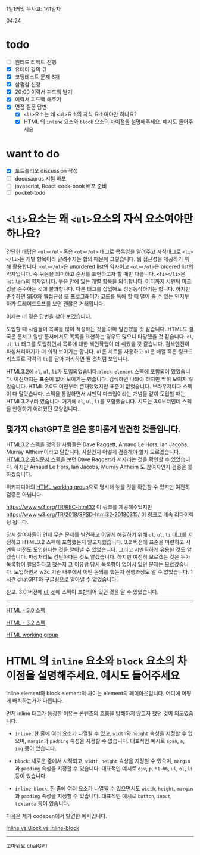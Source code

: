 1일1커밋 무사고: 141일차

04:24

# todo

- [ ] 원티드 리액트 진행
- [x] 유데미 강의 큐
- [x] 코딩테스트 문제 6개
- [x] 삼쩜삼 신청
- [x] 20:00 이력서 피드백 받기
- [x] 이력서 피드백 해주기
- [x] 면접 질문 답변
  - [x] `<li>`요소는 왜 `<ul>`요소의 자식 요소여야만 하나요?
  - [x] HTML 의 `inline` 요소와 `block` 요소의 차이점을 설명해주세요. 예시도 들어주세요

# want to do

- [x] 포트폴리오 discussion 작성
- [ ] docusaurus 시험 배포
- [ ] javascript, React-cook-book 배포 준비
- [ ] pocket-todo

# `<li>`요소는 왜 `<ul>`요소의 자식 요소여야만 하나요?

간단한 대답은 `<ul></ul>` 혹은 `<ol></ol>` 태그로 목록임을 알려주고 자식태그로 `<li></li>`는 개별 항목이라 알려주자는 합의 때문에 그렇습니다. 웹 접근성을 제공하기 위해 활용합니다. `<ul></ul>`은 unordered list의 약자이고 `<ol></ol>`은 ordered list의 약자입니다. 즉 묶음을 의미하고 순서를 표현하고자 할 때만 다릅니다. `<li></li>`은 list item의 약자입니다. 묶음 안에 있는 개별 항목을 의미합니다. 어디까지 시멘틱 마크업을 준수하는 것에 불과합니다. 다른 태그를 삽입해도 정상동작하기는 합니다. 하지만 준수하면 SEO와 웹접근성 또 프로그래머가 코드를 독해 할 때 덜어 줄 수 있는 인지부하가 트레이드오프를 보면 괜찮은 거래입니다.

이제는 더 깊은 답변을 찾아 보겠습니다.

도입할 때 사람들이 목록을 많이 작성하는 것을 아마 발견했을 것 같습니다. HTML도 결국은 문서고 일반 문서에서도 목록을 표현하는 경우도 많으니 타당했을 것 같습니다. `ol`, `ul`, `li` 태그를 도입하면서 목록에 대한 색인작업이 더 쉬웠을 것 같습니다. 검색엔진이 파싱처리하기가 더 숴워 보이기는 합니다. `ul`은 세트를 사용하고 `ol`은 배열 혹은 링크드 리스트로 각각의 `li`를 담아 처리하면 될 것처럼 보입니다.

HTML3.2에 `ol`, `ul`, `li`가 도입되었습니다.`block element` 스펙에 포함되어 있었습니다. 이전까지는 표준이 없어 보이기는 했습니다. 검색하면 나와야 하지만 딱히 보이지 않았습니다. HTML 2.0도 이전부터 존재했었지만 표준이 없었습니다. 브라우저마다 스펙이 다 달랐습니다. 스펙을 통일하면서 시멘틱 마크업이라는 개념을 같이 도입할 때는 HTML3.2부터 였습니다. 거기에 `ol`, `ul`, `li`를 포함했습니다. 시도는 3.0부터인데 스펙을 반영하기 어려웠던 모양입니다.

## 몇가지 chatGPT로 얻은 흥미롭게 발견한 것들입니다.

HTML3.2 스펙을 정의한 사람들은 Dave Raggett, Arnaud Le Hors, Ian Jacobs, Murray Altheim이라고 말합니다. 사실인지 어떻게 검증해야 할지 모르겠습니다. [HTML3.2 공식문서 스펙](https://www.w3.org/TR/2018/SPSD-html32-20180315/)을 보면 Dave Raggett가 저자라는 것을 확인할 수 있었습니다. 하지만 Arnaud Le Hors, Ian Jacobs, Murray Altheim 도 참여자인지 검증을 못하겠습니다.

위키피디아의 [HTML working group](https://en.wikipedia.org/wiki/HTML_Working_Group)으로 명시해 놓을 것을 확인할 수 있지만 여전히 검증은 아닙니다.

https://www.w3.org/TR/REC-html32 이 링크를 제공해주었지만 https://www.w3.org/TR/2018/SPSD-html32-20180315/ 이 링크로 계속 리다이렉팅 됩니다.

당시 참여자들이 언제 무슨 문제를 발견하고 어떻게 해결하기 위해 `ol`, `ul`, `li` 태그를 지정하고 HTML3.2 스펙에 포함했는지 알고자했습니다. 3.2 버전에 표준을 마련하고 시멘틱 버전도 도입한다는 것을 알아낼 수 있었습니다. 그리고 시멘틱하게 유용한 것도 알겠습니다. 파싱처리도 간단하다는 것도 알겠습니다. 하지만 여전히 모르겠는 것은 누가 목록형이 필요하다고 했는지 그 이유랑 당시 목록형이 없어서 있던 문제는 모르겠습니다. 도입하면서 w3c 기관 내부에서 어떤 논의를 했는지 진행과정도 알 수 없었습니다. 1시간 chatGPT와 구글링으로 알아낼 수 없었습니다.

참고. 3.0 버전에 [ul](https://www.w3.org/MarkUp/html3/bulletlists.html), [ol](https://www.w3.org/MarkUp/html3/seqlists.html)에 스펙이 포함되어 있던 것을 알 수 있었습니다.

---

[HTML - 3.0 스펙](https://www.w3.org/MarkUp/html3/Contents.html)

[HTML - 3.2 스펙](https://www.w3.org/TR/2018/SPSD-html32-20180315/)

[HTML working group](https://en.wikipedia.org/wiki/HTML_Working_Group)

# HTML 의 `inline` 요소와 `block` 요소의 차이점을 설명해주세요. 예시도 들어주세요

inline element와 block element의 차이는 element의 레이아웃입니다. 어디에 어떻게 배치하는가가 다릅니다.

먼저 inline 태그가 등장한 이유는 콘텐츠의 흐름을 방해하지 않고자 했던 것이 의도였습니다.

- `inline`: 한 줄에 여러 요소가 나열될 수 있고, `width`와 `height` 속성을 지정할 수 없으며, `margin`과 `padding` 속성을 지정할 수 없습니다. 대표적인 예시로 `span`, `a`, `img` 등이 있습니다.

- `block`: 새로운 줄에서 시작되고, `width`, `height` 속성을 지정할 수 있으며, `margin`과 `padding` 속성을 지정할 수 있습니다. 대표적인 예시로 `div`, `p`, `h1~h6`, `ul`, `ol`, `li` 등이 있습니다.

- `inline-block`: 한 줄에 여러 요소가 나열될 수 있으면서도 `width`, `height`, `margin`과 `padding` 속성을 지정할 수 있습니다. 대표적인 예시로 `button`, `input`, `textarea` 등이 있습니다.

다음은 제가 codepen에서 발견한 예시입니다.

[Inline vs Block vs Inline-block](https://codepen.io/dasshounak/pen/eYWdEGr)

---

고마워요 chatGPT
